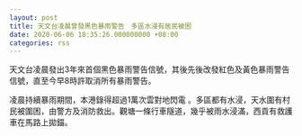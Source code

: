 ```yaml
---
layout: post
title: 天文台凌晨曾發黑色暴雨警告　多區水浸有居民被困
date: 2020-06-06 18:35:26.000000000 +08:00
categories: rss
---
```


天文台凌晨發出3年來首個黑色暴雨警告信號，其後先後改發紅色及黃色暴雨警告信號，直至今早8時許取消所有暴雨警告。

凌晨持續暴雨期間，本港錄得超過1萬次雲對地閃電 。多區都有水浸，天水圍有村民被圍困，由警方及消防救出。觀塘一條行車隧道，幾乎被雨水浸滿，西貢有救護車在馬路上拋錨。
